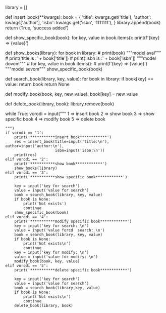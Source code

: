 
library = []


def insert_book(**kwargs):
    book = {
        'title': kwargs.get('title'),
        'author': kwargs['author'],
        'isbn': kwargs.get('isbn', '1111111'),
    }
    library.append(book)
    return (True, 'success added')


def show_specific_book(book):
    for key, value in book.items():
        print(f'{key} => {value}')


def show_books(library):
    for book in library:
        # print(book)
        """model aval"""
        # print('title is :' + book['title'])
        # print('isbn is :' + book['isbn'])
        """model dovom"""
        # for key, value in book.items():
        #     print(f'{key} => {value}')
        """model sevom"""
        show_specific_book(book)


def search_book(library, key, value):
    for book in library:
        if book[key] == value:
            return book
    return None


def modify_book(book, key, new_value):
    book[key] = new_value


def delete_book(library, book):
    library.remove(book)


while True:
    vorodi = input("""
    1 => insert book
    2 => show book
    3 => show specific book
    4 => modify book
    5 => delete book
    
    """)
    if vorodi == '1':
        print('***********insert book************')
        res = insert_book(title=input('title:\n'), author=input('author:\n'),
                          isbn=input('isbn:\n'))
        print(res)
    elif vorodi == '2':
        print('***********show book************')
        show_books(library)
    elif vorodi == '3':
        print('***********show specific book************')

        key = input('key for search')
        value = input('value for search')
        book = search_book(library, key, value)
        if book is None:
            print('Not exists')
            continue
        show_specific_book(book)
    elif vorodi == '4':
        print('***********modify specific book************')
        key = input('key for search: \n')
        value = input('value forcd  search: \n')
        book = search_book(library, key, value)
        if book is None:
            print('Not exists\n')
            continue
        key = input('key for modify: \n')
        value = input('value for modify: \n')
        modify_book(book, key, value)
    elif vorodi == '5':
        print('***********delete specific book************')

        key = input('key for search')
        value = input('value for search')
        book = search_book(library,key, value)
        if book is None:
            print('Not exists\n')
            continue
        delete_book(library, book)
